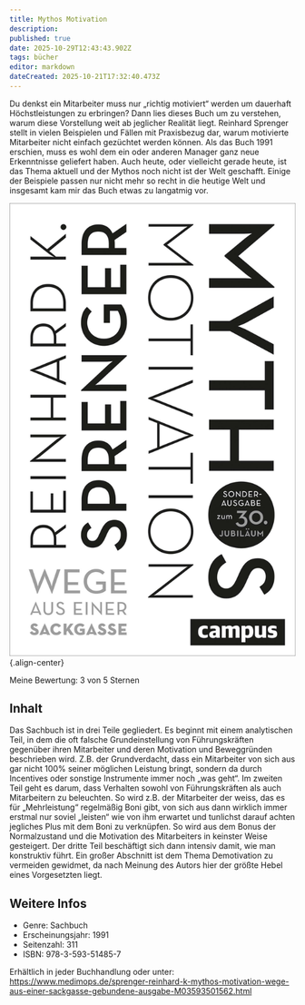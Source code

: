```yaml
---
title: Mythos Motivation
description: 
published: true
date: 2025-10-29T12:43:43.902Z
tags: bücher
editor: markdown
dateCreated: 2025-10-21T17:32:40.473Z
---
```


Du denkst ein Mitarbeiter muss nur „richtig motiviert“ werden um dauerhaft Höchstleistungen zu erbringen? Dann lies dieses Buch um zu verstehen, warum diese Vorstellung weit ab jeglicher Realität liegt. Reinhard Sprenger stellt in vielen Beispielen und Fällen mit Praxisbezug dar, warum motivierte Mitarbeiter nicht einfach gezüchtet werden können. Als das Buch 1991 erschien, muss es wohl dem ein oder anderen Manager ganz neue Erkenntnisse geliefert haben. Auch heute, oder vielleicht gerade heute, ist das Thema aktuell und der Mythos noch nicht ist der Welt geschafft. Einige der Beispiele passen nur nicht mehr so recht in die heutige Welt und insgesamt kam mir das Buch etwas zu langatmig vor.

![motivation.jpeg](/assets/buecher/mythos-motivation/motivation.jpeg){.align-center}

Meine Bewertung: 3 von 5 Sternen

## Inhalt
Das Sachbuch ist in drei Teile gegliedert. Es beginnt mit einem analytischen Teil, in dem die oft falsche Grundeinstellung von Führungskräften gegenüber ihren Mitarbeiter und deren Motivation und Beweggründen beschrieben wird. Z.B. der Grundverdacht, dass ein Mitarbeiter von sich aus gar nicht 100% seiner möglichen Leistung bringt, sondern da durch Incentives oder sonstige Instrumente immer noch „was geht“. Im zweiten Teil geht es darum, dass Verhalten sowohl von Führungskräften als auch Mitarbeitern zu beleuchten. So wird z.B. der Mitarbeiter der weiss, das es für „Mehrleistung“ regelmäßig Boni gibt, von sich aus dann wirklich immer erstmal nur soviel „leisten“ wie von ihm erwartet und tunlichst darauf achten jegliches Plus mit dem Boni zu verknüpfen. So wird aus dem Bonus der Normalzustand und die Motivation des Mitarbeiters in keinster Weise gesteigert. Der dritte Teil beschäftigt sich dann intensiv damit, wie man konstruktiv führt. Ein großer Abschnitt ist dem Thema Demotivation zu vermeiden gewidmet, da nach Meinung des Autors hier der größte Hebel eines Vorgesetzten liegt.

## Weitere Infos

- Genre: Sachbuch
- Erscheinungsjahr: 1991
- Seitenzahl: 311
- ISBN: 978-3-593-51485-7

Erhältlich in jeder Buchhandlung oder unter: https://www.medimops.de/sprenger-reinhard-k-mythos-motivation-wege-aus-einer-sackgasse-gebundene-ausgabe-M03593501562.html
